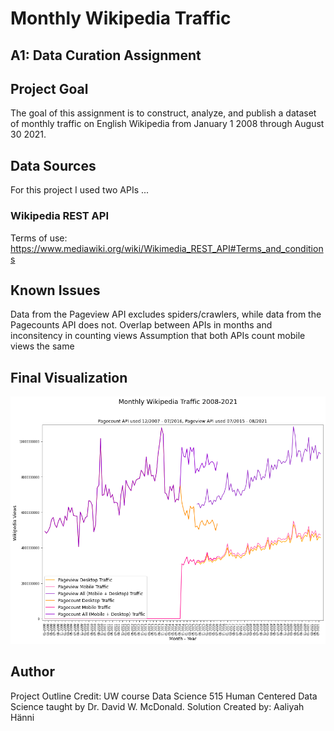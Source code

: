 # Monthly Wikipedia Traffic
## A1: Data Curation Assignment 


## Project Goal
The goal of this assignment is to construct, analyze, and publish a dataset of monthly traffic on English Wikipedia from January 1 2008 through August 30 2021.

## Data Sources
For this project I used two APIs ...

### Wikipedia REST API
Terms of use: https://www.mediawiki.org/wiki/Wikimedia_REST_API#Terms_and_conditions

## Known Issues
Data from the Pageview API excludes spiders/crawlers, while data from the Pagecounts API does not.
Overlap between APIs in months and inconsitency in counting views
Assumption that both APIs count mobile views the same

## Final Visualization
<img src = '/wikipedia_traffic_200712-202108_visualization.png'>

## Author
Project Outline Credit: UW course Data Science 515 Human Centered Data Science taught by Dr. David W. McDonald.
Solution Created by: Aaliyah Hänni
